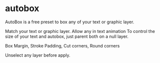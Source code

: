 # autobox
AutoBox is a free preset to box any of your text or graphic layer.

Match your text or graphic layer.
Allow any in text animation
To control the size of your text and autobox, just parent both on a null layer.

Box Margin, Stroke Padding, Cut corners, Round corners

Unselect any layer before apply.
